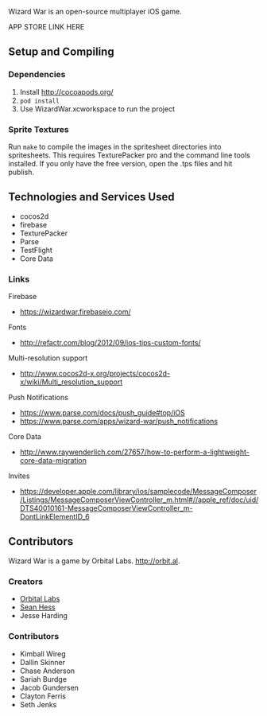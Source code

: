 Wizard War is an open-source multiplayer iOS game.

APP STORE LINK HERE

Setup and Compiling
-------------------

### Dependencies

1. Install http://cocoapods.org/
2. `pod install`
3. Use WizardWar.xcworkspace to run the project

### Sprite Textures

Run `make` to compile the images in the spritesheet directories into spritesheets. This requires TexturePacker pro and the command line tools installed. If you only have the free version, open the .tps files and hit publish.

Technologies and Services Used
------------------------------

- cocos2d
- firebase
- TexturePacker
- Parse
- TestFlight
- Core Data

### Links

Firebase
* https://wizardwar.firebaseio.com/

Fonts
* http://refactr.com/blog/2012/09/ios-tips-custom-fonts/

Multi-resolution support
* http://www.cocos2d-x.org/projects/cocos2d-x/wiki/Multi_resolution_support

Push Notifications
* https://www.parse.com/docs/push_guide#top/iOS
* https://www.parse.com/apps/wizard-war/push_notifications

Core Data
* http://www.raywenderlich.com/27657/how-to-perform-a-lightweight-core-data-migration

Invites
* https://developer.apple.com/library/ios/samplecode/MessageComposer/Listings/MessageComposerViewController_m.html#//apple_ref/doc/uid/DTS40010161-MessageComposerViewController_m-DontLinkElementID_6


Contributors
------------

Wizard War is a game by Orbital Labs. http://orbit.al. 

### Creators

- [Orbital Labs](http://orbit.al)
- [Sean Hess](http://seanhess.github.com)
- Jesse Harding

### Contributors

- Kimball Wireg
- Dallin Skinner
- Chase Anderson
- Sariah Burdge
- Jacob Gundersen
- Clayton Ferris
- Seth Jenks









